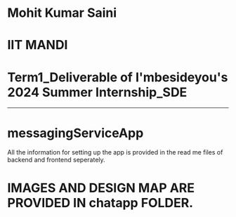 # Mohit Kumar Saini 
# IIT MANDI
# Term1_Deliverable of I'mbesideyou's 2024 Summer Internship_SDE
----------------------------------------------------------------------------------------------------------------

# messagingServiceApp
All the information for setting up the app is provided in the read me files of backend and frontend seperately.

# IMAGES AND DESIGN MAP ARE PROVIDED IN chatapp FOLDER.

